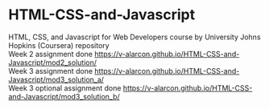 # HTML-CSS-and-Javascript
HTML, CSS, and Javascript for Web Developers course by University Johns Hopkins (Coursera) repository<br/>
Week 2 assignment done https://v-alarcon.github.io/HTML-CSS-and-Javascript/mod2_solution/<br/>
Week 3 assignment done https://v-alarcon.github.io/HTML-CSS-and-Javascript/mod3_solution_a/<br/>
Week 3 optional assignment done https://v-alarcon.github.io/HTML-CSS-and-Javascript/mod3_solution_b/
